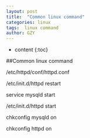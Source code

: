 ```yaml
---
layout: post
title:  "Common linux command"
categories: linux
tags:  linux command
author: GZY
---
```


* content
{:toc}

##Common linux command

/etc/httpd/conf/httpd.conf

/etc/init.d/httpd restart

service mysqld start

/etc/init.d/httpd start

chkconfig mysqld on

chkconfig httpd on



